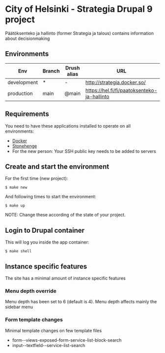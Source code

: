# City of Helsinki - Strategia Drupal 9 project

Päätöksenteko ja hallinto (former Strategia ja talous) contains information about decisionmaking

## Environments

Env | Branch | Drush alias | URL
--- | ------ | ----------- | ---
development | * | - | http://strategia.docker.so/
production | main | @main | https://hel.fi/fi/paatoksenteko-ja-hallinto

## Requirements

You need to have these applications installed to operate on all environments:

- [Docker](https://github.com/druidfi/guidelines/blob/master/docs/docker.md)
- [Stonehenge](https://github.com/druidfi/stonehenge)
- For the new person: Your SSH public key needs to be added to servers

## Create and start the environment

For the first time (new project):

``
$ make new
``

And following times to start the environment:

``
$ make up
``

NOTE: Change these according of the state of your project.

## Login to Drupal container

This will log you inside the app container:

```
$ make shell
```

## Instance specific features

The site has a minimal amount of instance specific features

### Menu depth override

Menu depth has been set to 6 (default is 4). Menu depth affects mainly the sidebar menu

### Form template changes

Minimal template changes on few template files
- form--views-exposed-form-service-list-block-search
- input--textfield--service-list-search
